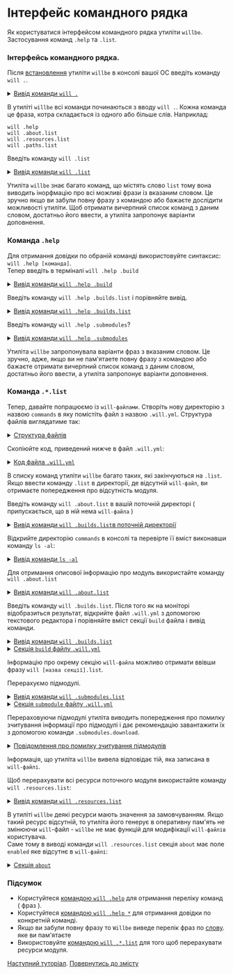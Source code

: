 # Інтерфейс командного рядка</a></summary>

Як користуватися інтерфейсом командного рядка утиліти <code>willbe</code></a></summary>. Застосування команд <code>.help</code> та <code>.list</code>.

### Інтерфейсь командного рядка.

Після [встановлення](<Instalation.md>) утиліти `willbe` в консолі вашої ОС введіть команду `will .`.

<details>
  <summary><u>Вивід команди <code>will .</code></u></summary>

```
[user@user ~]$ will .  
Command "."
Ambiguity. Did you mean?
  .help - Get help.
  .set - Command set.
  .resources.list - List information about resources of the current module.
  .paths.list - List paths of the current module.
  .submodules.list - List submodules of the current module.
  .reflectors.list - List avaialable reflectors.
  .steps.list - List avaialable steps.
  .builds.list - List avaialable builds.
  .exports.list - List avaialable exports.
  .about.list - List descriptive information about the module.
  .execution.list - List execution scenarios.
  .submodules.clean - Delete all downloaded submodules.
  .submodules.download - Download each submodule if such was not downloaded so far.
  .submodules.update - Update each submodule, checking for available updates for each submodule. Does nothing if all submodules have fixated version.
  .submodules.fixate - Fixate remote submodules. If URI of a submodule does not contain a version then version will be appended.
  .submodules.upgrade.refs - Upgrade remote submodules. If a remote repository has any newer version of the submodule, then URI of the submodule will be upgraded with the latest available version.
  .shell - Execute shell command on the module.
  .clean - Clean current module. Delete genrated artifacts, temp files and downloaded submodules.
  .clean.what - Find out which files will be deleted by clean command.
  .build - Build current module with spesified criterion.
  .export - Export selected the module with spesified criterion. Save output to output file and archive.
  .with - Use "with" to select a module.
  .each - Use "each" to iterate each module in a directory.
```

</details>

В утиліті `willbe` всі команди починаються з вводу `will .`. Кожна команда це фраза, котра складається із одного або більше слів. Наприклад:

```
will .help
will .about.list
will .resources.list
will .paths.list
```

Введіть команду `will .list`

<details>
  <summary><u>Вивід команди <code>will .list</code></u></summary>

```
[user@user ~]$ will .list
Command ".list"
Ambiguity. Did you mean?
  .resources.list - List information about resources of the current module.
  .paths.list - List paths of the current module.
  .submodules.list - List submodules of the current module.
  .reflectors.list - List avaialable reflectors.
  .steps.list - List avaialable steps.
  .builds.list - List avaialable builds.
  .exports.list - List avaialable exports.
  .about.list - List descriptive information about the module.
  .execution.list - List execution scenarios.

```

</details>

Утиліта `willbe` знає багато команд, що містять слово `list` тому вона виводить інорфмацію про всі можливі фрази із вказаним словом. Це зручно якщо ви забули повну фразу з командою або бажаєте дослідити можливості утиліти. Щоб отримати вичерпний список команд з даним словом, достатньо його ввести, а утиліта запропонує варіанти доповнення.

### Команда `.help`
Для отримання довідки по обраній команді використовуйте синтаксис: `will .help [команда]`.    
Тепер введіть в терміналі `will .help .build`

<details>
  <summary><u>Вивід команди <code>will .help .build</code></u></summary>

```
[user@user ~]$ will .help .build
Command ".help .build"

  .build - Build current module with spesified criterion.

```

</details>

Введіть команду `will .help .builds.list` і порівняйте вивід.

<details>
  <summary><u>Вивід команди <code>will .help .builds.list</code></u></summary>

```
[user@user ~]$ will .help .builds.list
Command ".help .builds.list"

  .builds.list - List avaialable builds.

```

</details>

Введіть команду `will .help .submodules`?

<details>
  <summary><u>Вивід команди <code>will .help .submodules</code></u></summary>

```
[user@user ~]$ will .help .submodules
Command ".help .submodules"

  .submodules.list - List submodules of the current module.
  .submodules.clean - Delete all downloaded submodules.
  .submodules.download - Download each submodule if such was not downloaded so far.
  .submodules.update - Update each submodule, checking for available updates for each submodule. Does nothing if all submodules have fixated version.
  .submodules.fixate - Fixate remote submodules. If URI of a submodule does not contain a version then version will be appended.
  .submodules.upgrade.refs - Upgrade remote submodules. If a remote repository has any newer version of the submodule, then URI of the submodule will be upgraded with the latest available version.

```

</details>

Утиліта `willbe` запропонувала варіанти фраз з вказаним словом. Це зручно, адже, якщо ви не пам'ятаете повну фразу з командою або бажаєте отримати вичерпний список команд з даним словом, достатньо його ввести, а утиліта запропонує варіанти доповнення.

### Команда `.*.list`  
Тепер, давайте попрацюємо із `will-файлами`. 
Створіть нову директорію з назвою `commands` в яку помістіть файл з назвою `.will.yml`. Структура файлів виглядатиме так:  

<details>
  <summary><u>Структура файлів</u></summary>

```
commands
    └── .will.yml

```

</details>

Скопіюйте код, приведений нижче в файл `.will.yml`:  

<details>
  <summary><u>Код файла <code>.will.yml</code></u></summary>

```yaml
about :
  name : test
  description : "To test commands of willbe-package"
  version : 0.0.1

submodule :

  Tools : git+https:///github.com/Wandalen/wTools.git/out/wTools#master
  PathFundamentals : git+https:///github.com/Wandalen/wPathFundamentals.git/out/wPathFundamentals#master

path :

  proto : 'proto'
  out.debug : 'out/debug'

step :

  delete.proto :
    inherit : predefined.delete
    filePath: path::proto

  delete.out.debug :
    inherit : predefined.delete
    filePath : path::out.debug

build :

  debug :
    criterion :
      default : 1
    steps :
      - submodules.download
      - delete.out.debug
      - delete.proto

```

</details>


В списку команд утиліти `willbe` багато таких, які закінчуються на `.list`. Якщо ввести команду `.list` в директорії, де відсутній `will-файл`, ви отримаєте попередження про відсутність модуля.

Введіть команду `will .about.list` в вашій поточній директорі ( припускається, що в ній нема `will-файла` )

<details>
  <summary><u>Вивід команди <code>will .builds.list</code>в поточній директорії</u></summary>

```
[user@user ~]$ will .builds.list
Command .builds.list
Found no module::/[path] at "/[path]"

```

</details>

Відкрийте директорію `commands` в консолі та перевірте її вміст виконавши команду `ls -al`:

<details>
  <summary><u>Вивід команди <code>ls -al</code></u></summary>

```
[user@user ~]$ ls -al
итого 12
drwxr-xr-x 2 user user 4096 Mar 11 11:27 .
drwxr-xr-x 6 user user 4096 Mar 11 11:27 ..
-rw-r--r-- 1 user user  917 Mar  4 15:07 .will.yml

```

</details>

Для отримання описової інформацію про модуль використайте команду `will .about.list`

<details>

  <summary><u>Вивід команди <code>will .about.list</code></u></summary>

```
About
  name : 'test'
  description : 'To test commands of willbe-package'
  version : '0.0.1'
  enabled : 1
```

</details>

Введіть команду `will .builds.list`. Після того як на моніторі відобразиться результат, відкрийте файл `.will.yml` з допомогою текстового редактора і порівняйте вміст секції `build` файла і вивід команди.  

<details>
  <summary><u>Вивід команди <code>will .builds.list</code></u></summary>

```
[user@user ~]$ will .builds.list
Command ".builds.list"
...
build::debug
  criterion :
    default : 1
  steps :
    - submodules.download
    - delete.out.debug
    - delete.proto

```

</details>
<details>
  <summary><u>Секція <code>build</code> файлу <code>.will.yml</code></u></summary>

```yaml
build :

  debug :
    criterion :
      default : 1
    steps :
      - submodules.download
      - delete.out.debug
      - delete.proto

```

</details>

Інформацію про окрему секцію `will-файла` можливо отримати ввівши фразу `will [назва секції].list`.

Перерахуємо підмодулі.

<details>
  <summary><u>Вивід команди <code>will .submodules.list</code></u></summary>

```
[user@user ~]$ will .submodules.list
Command ".submodules.list"
   . Read : /path_to_file/submodules/.will.yml
 . Read 1 will-files in 0.084s
 ! Failed to read submodule::Tools, try to download it with .submodules.download or even clean it before downloading
 ! Failed to read submodule::PathFundamentals, try to download it with .submodules.download or even clean it before downloading
submodule::Tools
  path : git+https:///github.com/Wandalen/wTools.git/out/wTools#master
  isDownloaded : false
  Exported builds : []
submodule::PathFundamentals
  path : git+https:///github.com/Wandalen/wPathFundamentals.git/out/wPathFundamentals#master
  isDownloaded : false
  Exported builds : []

```

</details>
<details>
  <summary><u>Секція <code>submodule</code> файлу <code>.will.yml</code></u></summary>

```yaml
submodule :

  Tools : git+https:///github.com/Wandalen/wTools.git/out/wTools#master
  PathFundamentals : git+https:///github.com/Wandalen/wPathFundamentals.git/out/wPathFundamentals#master

```

</details>

Перераховуючи підмодулі утиліта виводить попередження про помилку зчитування інформації про підмодулі і дає рекомендацію завантажити їх з допомогою команди `.submodules.download`.  

<details>
  <summary><u>Повідомлення про помилку зчитування підмодулів</u></summary>

```
! Failed to read submodule::Tools, try to download it with .submodules.download or even clean it before downloading
! Failed to read submodule::PathFundamentals, try to download it with .submodules.download or even clean it before downloading

```

</details>

Інформація, що утиліта `willbe` вивела відповідає тій, яка записана в `will-файлі`.

Щоб перерахувати всі ресурси поточного модуля використайте команду `will .resources.list`:

<details>
  <summary><u>Вивід команди <code>will .resources.list</code></u></summary>

```
[user@user ~]$ will .resources.list
  . Read : /path_to_file/.will.yml
 ! Failed to read submodule::Tools, try to download it with .submodules.download or even .clean it before downloading
 ! Failed to read submodule::PathFundamentals, try to download it with .submodules.download or even .clean it before downloading
 . Read 1 will-files in 1.865s 

About
  name : 'test' 
  description : 'To test commands of willbe-package' 
  version : '0.0.1' 
  enabled : 1

Paths
  predefined.willbe : '/usr/lib/node_modules/willbe/proto/dwtools/atop/will/Exec' 
  predefined.will.files : '/home/dmytry/Документы/UpWork/IntellectualServiceMysnyk/willbe/sample/version2/CLI/.will.yml' 
  predefined.dir : '/home/dmytry/Документы/UpWork/IntellectualServiceMysnyk/willbe/sample/version2/CLI' 
  proto : 'proto' 
  out.debug : 'out/debug'

submodule::Tools
  path : git+https:///github.com/Wandalen/wTools.git/out/wTools#master
  isDownloaded : false
  Exported builds : []

submodule::PathFundamentals
  path : git+https:///github.com/Wandalen/wPathFundamentals.git/out/wPathFundamentals#master
  isDownloaded : false
  Exported builds : []

step::delete.proto
  opts : 
    filePath : path::proto 
  inherit : 
    predefined.delete

step::delete.out.debug
  opts : 
    filePath : path::out.debug 
  inherit : 
    predefined.delete

build::debug
  criterion : 
    default : 1 
  steps : 
    submodules.download 
    delete.out.debug 
    delete.proto

```

</details>

В утиліті `willbe` деякі ресурси мають значення за замовчуванням. Якщо такий ресурс відсутній, то утиліта його генерує в оперативну пам'ять не змінюючи `will`-файл - `willbe` не має функцій для модифікації `will-файлів` користувача.  
Саме тому в виводі команди `will .resources.list` секція `about` має поле `enabled` яке відсутнє в `will-файлі`:  
<details>
  <summary><u>Секція <code>about</code></u></summary>

```yaml
about :
  name : test
  description : "To test commands of willbe-package"
  version : 0.0.1

```

</details>

### Підсумок

- Користуйтеся [командою `will .help`](#команда-help) для отримання переліку команд ( фраз ).
- Користуйтеся [командою `will .help *`](#команда-help) для отримання довідки по конкретній команді.
- Якщо ви забули повну фразу то `Willbe` виведе перелік фраз по [слову](#інтерфейсь-командного-рядка). яке ви пам'ятаєте
- Використовуйте [командою `will .*.list`](#Команда-list) для того щоб перерахувати ресурси модуля.

[Наступний туторіал](FirstWillFile.md).
[Повернутись до змісту](../README.md#tutorials)
